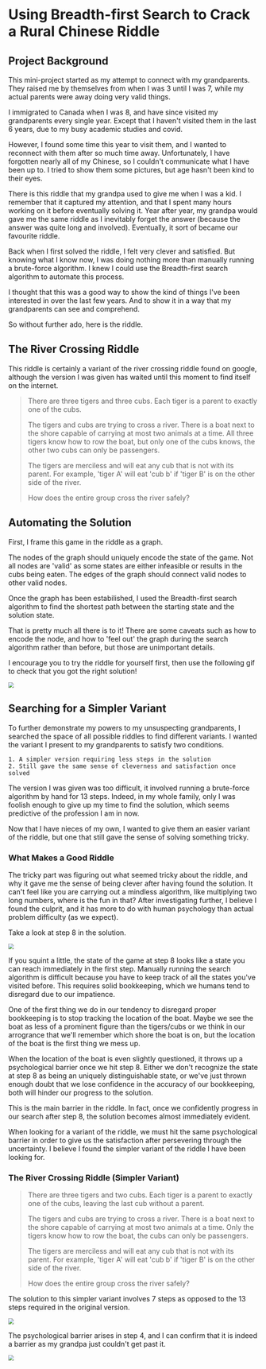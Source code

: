 # Using Breadth-first Search to Crack a Rural Chinese Riddle

## Project Background
This mini-project started as my attempt to connect with my grandparents.
They raised me by themselves from when I was 3 until I was 7, while my actual parents were away doing very valid things.

I immigrated to Canada when I was 8, and have since visited my grandparents every single year.
Except that I haven't visited them in the last 6 years, due to my busy academic studies and covid.

However, I found some time this year to visit them, and I wanted to reconnect with them after so much time away.
Unfortunately, I have forgotten nearly all of my Chinese, so I couldn't communicate what I have been up to.
I tried to show them some pictures, but age hasn't been kind to their eyes.

There is this riddle that my grandpa used to give me when I was a kid.
I remember that it captured my attention, and that I spent many hours working on it before eventually solving it.
Year after year, my grandpa would gave me the same riddle as I inevitably forget the answer (because the answer was quite long and involved).
Eventually, it sort of became our favourite riddle.

Back when I first solved the riddle, I felt very clever and satisfied.
But knowing what I know now, I was doing nothing more than manually running a brute-force algorithm.
I knew I could use the Breadth-first search algorithm to automate this process.

I thought that this was a good way to show the kind of things I've been interested in over the last few years.
And to show it in a way that my grandparents can see and comprehend.

So without further ado, here is the riddle.

## The River Crossing Riddle
This riddle is certainly a variant of the river crossing riddle found on google, although the version I was given has waited until this moment to find itself on the internet.

> There are three tigers and three cubs.
> Each tiger is a parent to exactly one of the cubs.
> 
> The tigers and cubs are trying to cross a river.
> There is a boat next to the shore capable of carrying at most two animals at a time.
> All three tigers know how to row the boat, but only one of the cubs knows, the other two cubs can only be passengers.
> 
> The tigers are merciless and will eat any cub that is not with its parent.
> For example, 'tiger A' will eat 'cub b' if 'tiger B' is on the other side of the river.
> 
> How does the entire group cross the river safely?

## Automating the Solution
First, I frame this game in the riddle as a graph.

The nodes of the graph should uniquely encode the state of the game.
Not all nodes are 'valid' as some states are either infeasible or results in the cubs being eaten.
The edges of the graph should connect valid nodes to other valid nodes.

Once the graph has been estabilished, I used the Breadth-first search algorithm to find the shortest path between the starting state and the solution state.

That is pretty much all there is to it!
There are some caveats such as how to encode the node, and how to 'feel out' the graph during the search algorithm rather than before, but those are unimportant details.

I encourage you to try the riddle for yourself first, then use the following gif to check that you got the right solution!

<img src="/home/jacky/Downloads/franklin/grandpa-riddle/3t3c.gif" style="zoom:70%;" />

## Searching for a Simpler Variant
To further demonstrate my powers to my unsuspecting grandparents, I searched the space of all possible riddles to find different variants.
I wanted the variant I present to my grandparents to satisfy two conditions.

    1. A simpler version requiring less steps in the solution
    2. Still gave the same sense of cleverness and satisfaction once solved

The version I was given was too difficult, it involved running a brute-force algorithm by hand for 13 steps.
Indeed, in my whole family, only I was foolish enough to give up my time to find the solution, which seems predictive of the profession I am in now.

Now that I have nieces of my own, I wanted to give them an easier variant of the riddle, but one that still gave the sense of solving something tricky.

### What Makes a Good Riddle
The tricky part was figuring out what seemed tricky about the riddle, and why it gave me the sense of being clever after having found the solution.
It can't feel like you are carrying out a mindless algorithm, like multiplying two long numbers, where is the fun in that?
After investigating further, I believe I found the culprit, and it has more to do with human psychology than actual problem difficulty (as we expect).

Take a look at step 8 in the solution.

<img src="/home/jacky/Downloads/franklin/grandpa-riddle/3t3c-barrier.png" style="zoom:70%;" />

If you squint a little, the state of the game at step 8 looks like a state you can reach immediately in the first step.
Manually running the search algorithm is difficult because you have to keep track of all the states you've visited before.
This requires solid bookkeeping, which we humans tend to disregard due to our impatience.

One of the first thing we do in our tendency to disregard proper bookkeeping is to stop tracking the location of the boat.
Maybe we see the boat as less of a prominent figure than the tigers/cubs or we think in our arrogrance that we'll remember which shore the boat is on, but the location of the boat is the first thing we mess up.

When the location of the boat is even slightly questioned, it throws up a psychological barrier once we hit step 8.
Either we don't recognize the state at step 8 as being an uniquely distinguishable state, or we've just thrown enough doubt that we lose confidence in the accuracy of our bookkeeping, both will hinder our progress to the solution.

This is the main barrier in the riddle.
In fact, once we confidently progress in our search after step 8, the solution becomes almost immediately evident.

When looking for a variant of the riddle, we must hit the same psychological barrier in order to give us the satisfaction after persevering through the uncertainty.
I believe I found the simpler variant of the riddle I have been looking for.

### The River Crossing Riddle (Simpler Variant)
> There are three tigers and two cubs.
> Each tiger is a parent to exactly one of the cubs, leaving the last cub without a parent.
> 
> The tigers and cubs are trying to cross a river.
> There is a boat next to the shore capable of carrying at most two animals at a time.
> Only the tigers know how to row the boat, the cubs can only be passengers.
> 
> The tigers are merciless and will eat any cub that is not with its parent.
> For example, 'tiger A' will eat 'cub b' if 'tiger B' is on the other side of the river.
> 
> How does the entire group cross the river safely?

The solution to this simpler variant involves 7 steps as opposed to the 13 steps required in the original version.

<img src="/home/jacky/Downloads/franklin/grandpa-riddle/3t2c.gif" style="zoom:70%;" />

The psychological barrier arises in step 4, and I can confirm that it is indeed a barrier as my grandpa just couldn't get past it.

<img src="/home/jacky/Downloads/franklin/grandpa-riddle/3t2c-barrier.png" style="zoom:70%;" />